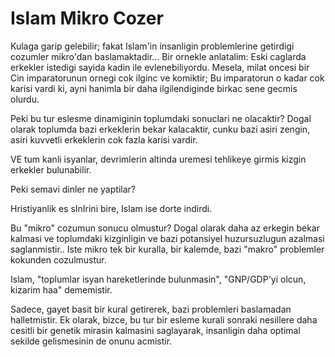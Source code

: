 # Islam Mikro Cozer

Kulaga garip gelebilir; fakat Islam'in insanligin problemlerine getirdigi cozumler mikro'dan baslamaktadir... Bir ornekle anlatalim: Eski caglarda erkekler istedigi sayida kadin ile evlenebiliyordu. Mesela, milat oncesi bir Cin imparatorunun ornegi cok ilginc ve komiktir; Bu imparatorun o kadar cok karisi vardi ki, ayni hanimla bir daha ilgilendiginde birkac sene gecmis olurdu.

Peki bu tur eslesme dinamiginin toplumdaki sonuclari ne olacaktir? Dogal olarak toplumda bazi erkeklerin bekar kalacaktir, cunku bazi asiri zengin, asiri kuvvetli erkeklerin cok fazla karisi vardir.

VE tum kanli isyanlar, devrimlerin altinda uremesi tehlikeye girmis kizgin erkekler bulunabilir.

Peki semavi dinler ne yaptilar?

Hristiyanlik es sInIrini bire, Islam ise dorte indirdi.

Bu "mikro" cozumun sonucu olmustur? Dogal olarak daha az erkegin bekar kalmasi ve toplumdaki kizginligin ve bazi potansiyel huzursuzlugun azalmasi saglanmistir.. Iste mikro tek bir kuralla, bir kalemde, bazi "makro" problemler kokunden cozulmustur.

Islam, "toplumlar isyan hareketlerinde bulunmasin", "GNP/GDP'yi olcun, kizarim haa" dememistir.

Sadece, gayet basit bir kural getirerek, bazi problemleri baslamadan halletmistir. Ek olarak, bizce, bu tur bir esleme kurali sonraki nesillere daha cesitli bir genetik mirasin kalmasini saglayarak, insanligin daha optimal sekilde gelismesinin de onunu acmistir.
